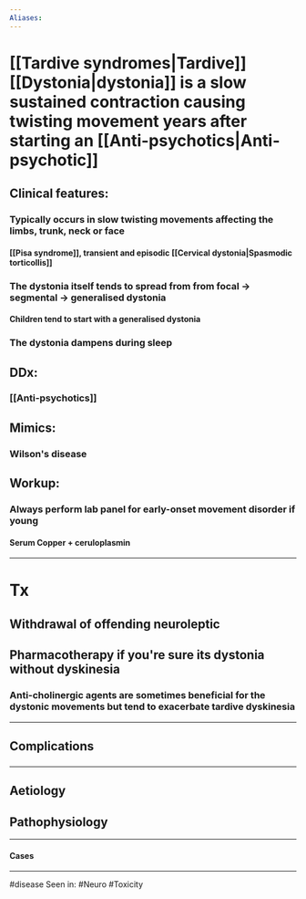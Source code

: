 ```yaml
---
Aliases:
---
```

# [[Tardive syndromes|Tardive]] [[Dystonia|dystonia]] is a slow sustained contraction causing twisting movement years after starting an [[Anti-psychotics|Anti-psychotic]]
## Clinical features:
### Typically occurs in slow twisting movements affecting the limbs, trunk, neck or face
#### [[Pisa syndrome]], transient and episodic [[Cervical dystonia|Spasmodic torticollis]]
### The dystonia itself tends to spread from from focal -> segmental -> generalised dystonia
#### Children tend to start with a generalised dystonia
### The dystonia dampens during sleep
## DDx:
### [[Anti-psychotics]]
## Mimics:
### Wilson's disease
## Workup:
### Always perform lab panel for early-onset movement disorder if young 
#### Serum Copper + ceruloplasmin

---
# Tx
## Withdrawal of offending neuroleptic 
## Pharmacotherapy if you're sure its dystonia without dyskinesia
###  Anti-cholinergic agents are sometimes beneficial for the dystonic movements but tend to exacerbate tardive dyskinesia

---
## Complications
###

---
## Aetiology


## Pathophysiology

---
#### Cases


---
#disease 
Seen in: #Neuro #Toxicity  

